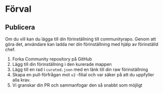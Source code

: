 # Förval

## Publicera

Om du vill kan du lägga till din förinställning till communityrapo. Genom att göra det, användare kan ladda ner din förinställning med hjälp av förinställd chef.

1. Forka Community repository på GitHub
2. Lägg till din förinställning i den kurerade mappen
3. Lägg till en rad i `curated.json` med en länk till din raw förinställning
4. Skapa en pull-förfrågan mot `v2` -filial och var säker på att du uppfyller alla krav.
5. Vi granskar din PR och sammanfogar den så snabbt som möjligt 
